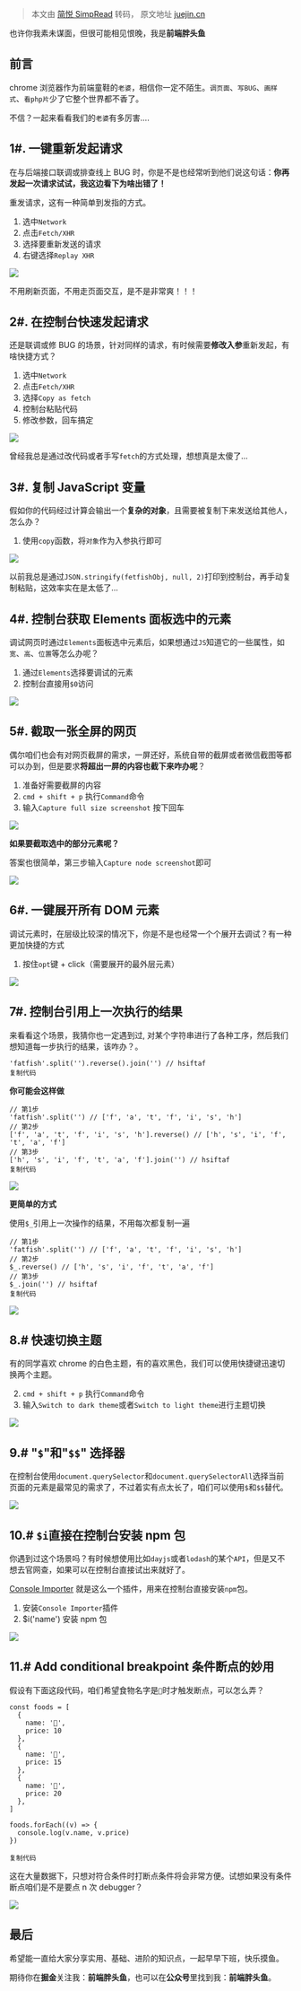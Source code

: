 > 本文由 [简悦 SimpRead](http://ksria.com/simpread/) 转码， 原文地址 [juejin.cn](https://juejin.cn/post/7085135692568723492)

也许你我素未谋面，但很可能相见恨晚，我是**前端胖头鱼**

前言
--

chrome 浏览器作为前端童鞋的`老婆`，相信你一定不陌生。`调页面`、`写BUG`、`画样式`、`看php片`少了它整个世界都不香了。

不信？一起来看看我们的`老婆`有多厉害....

1#. 一键重新发起请求
------------

在与后端接口联调或排查线上 BUG 时，你是不是也经常听到他们说这句话：**你再发起一次请求试试，我这边看下为啥出错了！**

重发请求，这有一种简单到发指的方式。

1.  选中`Network`
2.  点击`Fetch/XHR`
3.  选择要重新发送的请求
4.  右键选择`Replay XHR`

![](https://kiwi4814-1256211473.cos.ap-nanjing.myqcloud.com//img202211291431006.awebp)

不用刷新页面，不用走页面交互，是不是非常爽！！！

2#. 在控制台快速发起请求
--------------

还是联调或修 BUG 的场景，针对同样的请求，有时候需要**修改入参**重新发起，有啥快捷方式？

1.  选中`Network`
2.  点击`Fetch/XHR`
3.  选择`Copy as fetch`
4.  控制台粘贴代码
5.  修改参数，回车搞定

![](https://kiwi4814-1256211473.cos.ap-nanjing.myqcloud.com//img202211291431128.awebp)

曾经我总是通过改代码或者手写`fetch`的方式处理，想想真是太傻了...

3#. 复制 JavaScript 变量
--------------------

假如你的代码经过计算会输出一个**复杂的对象**，且需要被复制下来发送给其他人，怎么办？

1.  使用`copy`函数，将`对象`作为入参执行即可

![](https://kiwi4814-1256211473.cos.ap-nanjing.myqcloud.com//img202211291431387.awebp)

以前我总是通过`JSON.stringify(fetfishObj, null, 2)`打印到控制台，再手动复制粘贴，这效率实在是太低了...

4#. 控制台获取 Elements 面板选中的元素
--------------------------

调试网页时通过`Elements`面板选中元素后，如果想通过`JS`知道它的一些属性，如`宽`、`高`、`位置`等怎么办呢？

1.  通过`Elements`选择要调试的元素
2.  控制台直接用`$0`访问

![](https://kiwi4814-1256211473.cos.ap-nanjing.myqcloud.com//img202211291431899.awebp)

5#. 截取一张全屏的网页
-------------

偶尔咱们也会有对网页截屏的需求，一屏还好，系统自带的截屏或者微信截图等都可以办到，但是要求**将超出一屏的内容也截下来咋办呢**？

1.  准备好需要截屏的内容
2.  `cmd + shift + p` 执行`Command`命令
3.  输入`Capture full size screenshot` 按下回车

![](https://kiwi4814-1256211473.cos.ap-nanjing.myqcloud.com//img202211291432837.awebp)

**如果要截取选中的部分元素呢？**

答案也很简单，第三步输入`Capture node screenshot`即可

![](https://kiwi4814-1256211473.cos.ap-nanjing.myqcloud.com//img202211291432991.awebp)

6#. 一键展开所有 DOM 元素
-----------------

调试元素时，在层级比较深的情况下，你是不是也经常一个个展开去调试？有一种更加快捷的方式

1.  按住`opt`键 + click（需要展开的最外层元素）

![](https://kiwi4814-1256211473.cos.ap-nanjing.myqcloud.com//img202211291432216.awebp)

7#. 控制台引用上一次执行的结果
-----------------

来看看这个场景，我猜你也一定遇到过, 对某个字符串进行了各种工序，然后我们想知道每一步执行的结果，该咋办？。

```
'fatfish'.split('').reverse().join('') // hsiftaf
复制代码
```

**你可能会这样做**

```
// 第1步
'fatfish'.split('') // ['f', 'a', 't', 'f', 'i', 's', 'h']
// 第2步
['f', 'a', 't', 'f', 'i', 's', 'h'].reverse() // ['h', 's', 'i', 'f', 't', 'a', 'f']
// 第3步
['h', 's', 'i', 'f', 't', 'a', 'f'].join('') // hsiftaf
复制代码
```

![](https://kiwi4814-1256211473.cos.ap-nanjing.myqcloud.com//img202211291432311.awebp)

**更简单的方式**

使用`$_`引用上一次操作的结果，不用每次都复制一遍

```
// 第1步
'fatfish'.split('') // ['f', 'a', 't', 'f', 'i', 's', 'h']
// 第2步
$_.reverse() // ['h', 's', 'i', 'f', 't', 'a', 'f']
// 第3步
$_.join('') // hsiftaf
复制代码
```

![](https://kiwi4814-1256211473.cos.ap-nanjing.myqcloud.com//img202211291432574.awebp)

8.# 快速切换主题
----------

有的同学喜欢 chrome 的白色主题，有的喜欢黑色，我们可以使用快捷键迅速切换两个主题。

2.  `cmd + shift + p` 执行`Command`命令
3.  输入`Switch to dark theme`或者`Switch to light theme`进行主题切换

![](https://kiwi4814-1256211473.cos.ap-nanjing.myqcloud.com//img202211291432641.awebp)

9.# "`$`"和"`$$`" 选择器
--------------------

在控制台使用`document.querySelector`和`document.querySelectorAll`选择当前页面的元素是最常见的需求了，不过着实有点太长了，咱们可以使用`$`和`$$`替代。

![](https://kiwi4814-1256211473.cos.ap-nanjing.myqcloud.com//img202211291432298.awebp)

10.# `$i`直接在控制台安装 npm 包
-----------------------

你遇到过这个场景吗？有时候想使用比如`dayjs`或者`lodash`的某个`API`，但是又不想去官网查，如果可以在控制台直接试出来就好了。

[Console Importer](https://link.juejin.cn?target=https%3A%2F%2Fchrome.google.com%2Fwebstore%2Fdetail%2Fconsole-importer%2Fhgajpakhafplebkdljleajgbpdmplhie%2Frelated "https://chrome.google.com/webstore/detail/console-importer/hgajpakhafplebkdljleajgbpdmplhie/related") 就是这么一个插件，用来在控制台直接安装`npm`包。

1.  安装`Console Importer`插件
2.  $i('name') 安装 npm 包

![](https://kiwi4814-1256211473.cos.ap-nanjing.myqcloud.com//img202211291432684.awebp)

11.# Add conditional breakpoint 条件断点的妙用
---------------------------------------

假设有下面这段代码，咱们希望食物名字是`🍫`时才触发断点，可以怎么弄？

```
const foods = [
  {
    name: '🍔',
    price: 10
  },
  {
    name: '🍫',
    price: 15
  },
  {
    name: '🍵',
    price: 20
  },
]

foods.forEach((v) => {
  console.log(v.name, v.price)
})

复制代码
```

这在大量数据下，只想对符合条件时打断点条件将会非常方便。试想如果没有条件断点咱们是不是要点 n 次 debugger？

![](https://kiwi4814-1256211473.cos.ap-nanjing.myqcloud.com//img202211291432414.awebp)

最后
--

希望能一直给大家分享实用、基础、进阶的知识点，一起早早下班，快乐摸鱼。

期待你在**掘金**关注我：**前端胖头鱼**，也可以在**公众号**里找到我：**前端胖头鱼**。